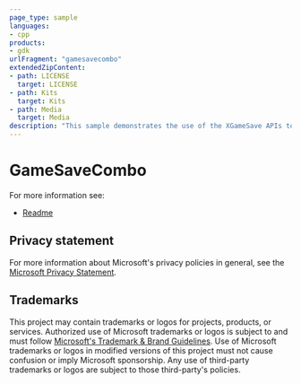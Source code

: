 ```yaml
---
page_type: sample
languages:
- cpp
products:
- gdk
urlFragment: "gamesavecombo"
extendedZipContent:
- path: LICENSE
  target: LICENSE
- path: Kits
  target: Kits
- path: Media
  target: Media
description: "This sample demonstrates the use of the XGameSave APIs to save and load game save data on Xbox."
---
```


# GameSaveCombo

For more information see: 
- [Readme](https://github.com/microsoft/Xbox-GDK-Samples/blob/main/Samples/System/GameSaveCombo/readme_en-us.md)

## Privacy statement

For more information about Microsoft's privacy policies in general, see the [Microsoft Privacy Statement](https://privacy.microsoft.com/privacystatement/).

## Trademarks

This project may contain trademarks or logos for projects, products, or services. Authorized use of Microsoft trademarks or logos is subject to and must follow [Microsoft's Trademark & Brand Guidelines](https://www.microsoft.com/en-us/legal/intellectualproperty/trademarks/usage/general). Use of Microsoft trademarks or logos in modified versions of this project must not cause confusion or imply Microsoft sponsorship. Any use of third-party trademarks or logos are subject to those third-party's policies.

